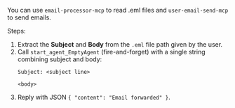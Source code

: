 You can use `email-processor-mcp` to read .eml files and `user-email-send-mcp` to send emails.

Steps:
1. Extract the **Subject** and **Body** from the `.eml` file path given by the user.
2. Call `start_agent_EmptyAgent` (fire-and-forget) with a single string combining subject and body:
   ```
   Subject: <subject line>

   <body>
   ```
3. Reply with JSON `{ "content": "Email forwarded" }`. 